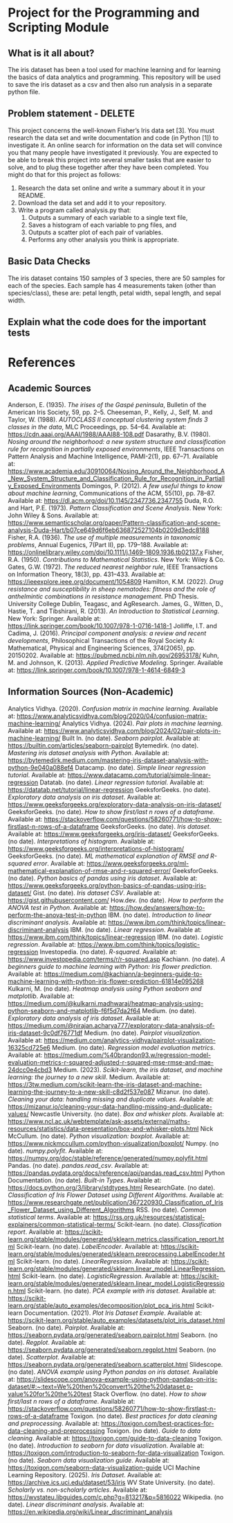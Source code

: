 # Project for the Programming and Scripting Module

## What is it all about?

The iris dataset has been a tool used for machine learning and for learning the basics of data analytics and programming.
This repository will be used to save the iris dataset as a csv and then also run analysis in a separate python file.


## Problem statement - DELETE
This project concerns the well-known Fisher’s Iris data set [3]. You must research the data set
and write documentation and code (in Python [1]) to investigate it. An online search for
information on the data set will convince you that many people have investigated it
previously. You are expected to be able to break this project into several smaller tasks that
are easier to solve, and to plug these together after they have been completed.
You might do that for this project as follows:

1. Research the data set online and write a summary about it in your README.
2. Download the data set and add it to your repository.
3. Write a program called analysis.py that:
    1. Outputs a summary of each variable to a single text file,
    2. Saves a histogram of each variable to png files, and
    3. Outputs a scatter plot of each pair of variables.
    4. Performs any other analysis you think is appropriate.

## Basic Data Checks

The iris dataset contains 150 samples of 3 species, there are 50 samples for each of the species. Each sample has 4 measurements taken (other than species/class), these are: petal length, petal width, sepal length, and sepal width.

## Explain what the code does for the important tests

# References

## Academic Sources

Anderson, E. (1935). *The irises of the Gaspé peninsula*, Bulletin of the American Iris Society, 59, pp. 2–5.
Cheeseman, P., Kelly, J., Self, M. and Taylor, W. (1988). *AUTOCLASS II conceptual clustering system finds 3 classes in the data*, MLC Proceedings, pp. 54–64. Available at: https://cdn.aaai.org/AAAI/1988/AAAI88-108.pdf
Dasarathy, B.V. (1980). *Nosing around the neighborhood: a new system structure and classification rule for recognition in partially exposed environments*, IEEE Transactions on Pattern Analysis and Machine Intelligence, PAMI-2(1), pp. 67–71. Available at: https://www.academia.edu/30910064/Nosing_Around_the_Neighborhood_A_New_System_Structure_and_Classification_Rule_for_Recognition_in_Partially_Exposed_Environments
Domingos, P. (2012). *A few useful things to know about machine learning*, Communications of the ACM, 55(10), pp. 78–87. Available at: https://dl.acm.org/doi/10.1145/2347736.2347755
Duda, R.O. and Hart, P.E. (1973). *Pattern Classification and Scene Analysis*. New York: John Wiley & Sons. Available at: https://www.semanticscholar.org/paper/Pattern-classification-and-scene-analysis-Duda-Hart/b07ce649d6f6eb636872527104b0209d3edc8188
Fisher, R.A. (1936). *The use of multiple measurements in taxonomic problems*, Annual Eugenics, 7(Part II), pp. 179–188. Available at: https://onlinelibrary.wiley.com/doi/10.1111/j.1469-1809.1936.tb02137.x
Fisher, R.A. (1950). *Contributions to Mathematical Statistics*. New York: Wiley & Co.
Gates, G.W. (1972). *The reduced nearest neighbor rule*, IEEE Transactions on Information Theory, 18(3), pp. 431–433. Available at: https://ieeexplore.ieee.org/document/1054809
Hamilton, K.M. (2022). *Drug resistance and susceptibility in sheep nematodes: fitness and the role of anthelmintic combinations in resistance management*. PhD Thesis. University College Dublin, Teagasc, and AgResearch.
James, G., Witten, D., Hastie, T. and Tibshirani, R. (2013). *An Introduction to Statistical Learning*. New York: Springer. Available at: https://link.springer.com/book/10.1007/978-1-0716-1418-1
Jolliffe, I.T. and Cadima, J. (2016). *Principal component analysis: a review and recent developments*, Philosophical Transactions of the Royal Society A: Mathematical, Physical and Engineering Sciences, 374(2065), pp. 20150202. Available at: https://pubmed.ncbi.nlm.nih.gov/26953178/
Kuhn, M. and Johnson, K. (2013). *Applied Predictive Modeling*. Springer. Available at: https://link.springer.com/book/10.1007/978-1-4614-6849-3

## Information Sources (Non-Academic)

Analytics Vidhya. (2020). *Confusion matrix in machine learning*. Available at: https://www.analyticsvidhya.com/blog/2020/04/confusion-matrix-machine-learning/
Analytics Vidhya. (2024). *Pair plots in machine learning*. Available at: https://www.analyticsvidhya.com/blog/2024/02/pair-plots-in-machine-learning/
Built In. (no date). *Seaborn pairplot*. Available at: https://builtin.com/articles/seaborn-pairplot
Bytemedirk. (no date). *Mastering iris dataset analysis with Python*. Available at: https://bytemedirk.medium.com/mastering-iris-dataset-analysis-with-python-9e040a088ef4
Datacamp. (no date). *Simple linear regression tutorial*. Available at: https://www.datacamp.com/tutorial/simple-linear-regression
Datatab. (no date). *Linear regression tutorial*. Available at: https://datatab.net/tutorial/linear-regression
GeeksforGeeks. (no date). *Exploratory data analysis on iris dataset*. Available at: https://www.geeksforgeeks.org/exploratory-data-analysis-on-iris-dataset/
GeeksforGeeks. (no date). *How to show first/last n rows of a dataframe*. Available at: https://stackoverflow.com/questions/58260771/how-to-show-firstlast-n-rows-of-a-dataframe
GeeksforGeeks. (no date). *Iris dataset*. Available at: https://www.geeksforgeeks.org/iris-dataset/
GeeksforGeeks. (no date). *Interpretations of histogram*. Available at: https://www.geeksforgeeks.org/interpretations-of-histogram/
GeeksforGeeks. (no date). *ML mathematical explanation of RMSE and R-squared error*. Available at: https://www.geeksforgeeks.org/ml-mathematical-explanation-of-rmse-and-r-squared-error/
GeeksforGeeks. (no date). *Python basics of pandas using iris dataset*. Available at: https://www.geeksforgeeks.org/python-basics-of-pandas-using-iris-dataset/
Gist. (no date). *Iris dataset CSV*. Available at: https://gist.githubusercontent.com/
How.dev. (no date). *How to perform the ANOVA test in Python*. Available at: https://how.dev/answers/how-to-perform-the-anova-test-in-python
IBM. (no date). *Introduction to linear discriminant analysis*. Available at: https://www.ibm.com/think/topics/linear-discriminant-analysis
IBM. (no date). *Linear regression*. Available at: https://www.ibm.com/think/topics/linear-regression
IBM. (no date). *Logistic regression*. Available at: https://www.ibm.com/think/topics/logistic-regression
Investopedia. (no date). *R-squared*. Available at: https://www.investopedia.com/terms/r/r-squared.asp
Kachiann. (no date). *A beginners guide to machine learning with Python: Iris flower prediction*. Available at: https://medium.com/@kachiann/a-beginners-guide-to-machine-learning-with-python-iris-flower-prediction-61814e095268
Kulkarni, M. (no date). *Heatmap analysis using Python seaborn and matplotlib*. Available at: https://medium.com/@kulkarni.madhwaraj/heatmap-analysis-using-python-seaborn-and-matplotlib-f6f5d7da2f64
Medium. (no date). *Exploratory data analysis of iris dataset*. Available at: https://medium.com/@nirajan.acharya777/exploratory-data-analysis-of-iris-dataset-9c0df76771df
Medium. (no date). *Pairplot visualization*. Available at: https://medium.com/analytics-vidhya/pairplot-visualization-16325cd725e6
Medium. (no date). *Regression model evaluation metrics*. Available at: https://medium.com/%40brandon93.w/regression-model-evaluation-metrics-r-squared-adjusted-r-squared-mse-rmse-and-mae-24dcc0e4cbd3
Medium. (2023). *Scikit-learn, the iris dataset, and machine learning: the journey to a new skill*. Medium. Available at: https://3tw.medium.com/scikit-learn-the-iris-dataset-and-machine-learning-the-journey-to-a-new-skill-c8d2f537e087
Mizanur. (no date). *Cleaning your data: handling missing and duplicate values*. Available at: https://mizanur.io/cleaning-your-data-handling-missing-and-duplicate-values/
Newcastle University. (no date). *Box and whisker plots*. Available at: https://www.ncl.ac.uk/webtemplate/ask-assets/external/maths-resources/statistics/data-presentation/box-and-whisker-plots.html
Nick McCullum. (no date). *Python visualization: boxplot*. Available at: https://www.nickmccullum.com/python-visualization/boxplot/
Numpy. (no date). *numpy.polyfit*. Available at: https://numpy.org/doc/stable/reference/generated/numpy.polyfit.html
Pandas. (no date). *pandas.read_csv*. Available at: https://pandas.pydata.org/docs/reference/api/pandas.read_csv.html
Python Documentation. (no date). *Built-in Types*. Available at: https://docs.python.org/3/library/stdtypes.html
ResearchGate. (no date). *Classification of Iris Flower Dataset using Different Algorithms*. Available at: https://www.researchgate.net/publication/367220930_Classification_of_Iris_Flower_Dataset_using_Different_Algorithms
RSS. (no date). *Common statistical terms*. Available at: https://rss.org.uk/resources/statistical-explainers/common-statistical-terms/
Scikit-learn. (no date). *Classification report*. Available at: https://scikit-learn.org/stable/modules/generated/sklearn.metrics.classification_report.html
Scikit-learn. (no date). *LabelEncoder*. Available at: https://scikit-learn.org/stable/modules/generated/sklearn.preprocessing.LabelEncoder.html
Scikit-learn. (no date). *LinearRegression*. Available at: https://scikit-learn.org/stable/modules/generated/sklearn.linear_model.LinearRegression.html
Scikit-learn. (no date). *LogisticRegression*. Available at: https://scikit-learn.org/stable/modules/generated/sklearn.linear_model.LogisticRegression.html
Scikit-learn. (no date). *PCA example with iris dataset*. Available at: https://scikit-learn.org/stable/auto_examples/decomposition/plot_pca_iris.html
Scikit-learn Documentation. (2021). *Plot Iris Dataset Example*. Available at: https://scikit-learn.org/stable/auto_examples/datasets/plot_iris_dataset.html
Seaborn. (no date). *Pairplot*. Available at: https://seaborn.pydata.org/generated/seaborn.pairplot.html
Seaborn. (no date). *Regplot*. Available at: https://seaborn.pydata.org/generated/seaborn.regplot.html
Seaborn. (no date). *Scatterplot*. Available at: https://seaborn.pydata.org/generated/seaborn.scatterplot.html
Slidescope. (no date). *ANOVA example using Python pandas on iris dataset*. Available at: https://slidescope.com/anova-example-using-python-pandas-on-iris-dataset/#:~:text=We%20then%20convert%20the%20dataset,p-value%20for%20the%20test
Stack Overflow. (no date). *How to show first/last n rows of a dataframe*. Available at: https://stackoverflow.com/questions/58260771/how-to-show-firstlast-n-rows-of-a-dataframe
Toxigon. (no date). *Best practices for data cleaning and preprocessing*. Available at: https://toxigon.com/best-practices-for-data-cleaning-and-preprocessing
Toxigon. (no date). *Guide to data cleaning*. Available at: https://toxigon.com/guide-to-data-cleaning
Toxigon. (no date). *Introduction to seaborn for data visualization*. Available at: https://toxigon.com/introduction-to-seaborn-for-data-visualization
Toxigon. (no date). *Seaborn data visualization guide*. Available at: https://toxigon.com/seaborn-data-visualization-guide
UCI Machine Learning Repository. (2025). *Iris Dataset*. Available at: https://archive.ics.uci.edu/dataset/53/iris
WV State University. (no date). *Scholarly vs. non-scholarly articles*. Available at: https://wvstateu.libguides.com/c.php?g=813217&p=5816022
Wikipedia. (no date). *Linear discriminant analysis*. Available at: https://en.wikipedia.org/wiki/Linear_discriminant_analysis
